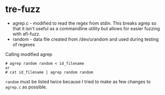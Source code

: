 # tre-fuzz

* agrep.c - modified to read the regex from stdin.  This breaks agrep so that it isn't useful as a commandline utility but allows for easier fuzzing with afl-fuzz.
* random - data file created from /dev/urandom and used during testing of regexes

Calling modified agrep
    
    # agrep random random < id_filename
    or
    # cat id_filename | agrep random random
    
`random` must be listed twice because I tried to make as few changes to `agrep.c` as possible.
